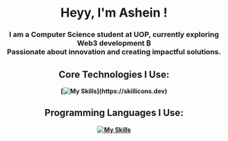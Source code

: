 <h1 align="center"> Heyy, I'm <b></b>Ashein !<b> </h1>

<h3 align="center">
  I am a Computer Science student at UOP, currently exploring Web3 development ₿ <br> 
  Passionate about innovation and creating impactful solutions.
<br/>

<h2 align="center">
  Core Technologies I Use:
</h2>

<div align="center">

[![My Skills](https://skillicons.dev/icons?i=nextjs,reactjs,threejs,tailwind,)](https://skillicons.dev)

</div>

<h2 align="center">
  Programming Languages I Use:
</h2>

<div align="center">

[![My Skills](https://skillicons.dev/icons?i=js,java,python,c,solidity&theme=dark&perline=5)](https://skillicons.dev)

</div>

